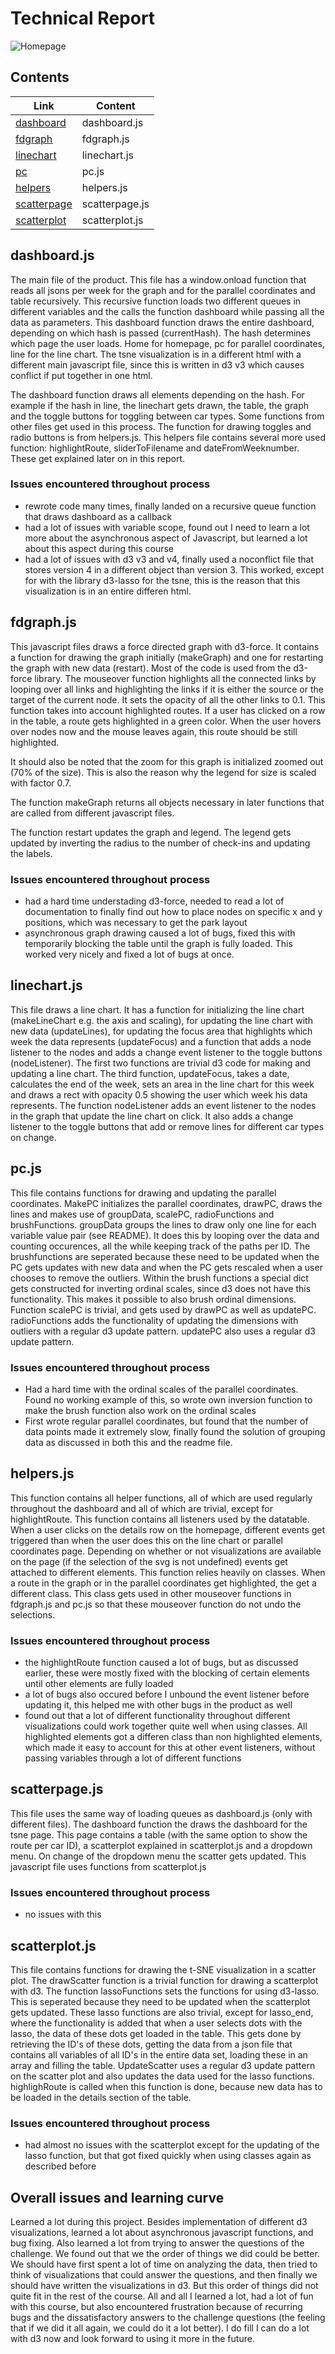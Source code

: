 # Technical Report
![Homepage](https://github.com/LauraRuis/VAST2017/blob/master/Doc/homepage.png)
## Contents
Link | Content
------------ | ------------- 
[dashboard](#dashboardjs) | dashboard.js
[fdgraph](#fdgraphjs) | fdgraph.js
[linechart](#linechartjs) | linechart.js
[pc](#pcjs) | pc.js
[helpers](#helpersjs) | helpers.js
[scatterpage](#scatterpagejs) | scatterpage.js
[scatterplot](#scatterplotjs) | scatterplot.js

## dashboard.js
The main file of the product. This file has a window.onload function that reads all jsons per week for the graph and for the parallel coordinates and table recursively. This recursive function loads two different queues in different variables and the calls the function dashboard while passing all the data as parameters. This dashboard function draws the entire dashboard, depending on which hash is passed (currentHash). The hash determines which page the user loads. Home for homepage, pc for parallel coordinates, line for the line chart. The tsne visualization is in a different html with a different main javascript file, since this is written in d3 v3 which causes conflict if put together in one html.

The dashboard function draws all elements depending on the hash. For example if the hash in line, the linechart gets drawn, the table, the graph and the toggle buttons for toggling between car types. Some functions from other files get used in this process. The function for drawing toggles and radio buttons is from helpers.js. This helpers file contains several more used function: highlightRoute, sliderToFilename and dateFromWeeknumber. These get explained later on in this report.

### Issues encountered throughout process
- rewrote code many times, finally landed on a recursive queue function that draws dashboard as a callback
- had a lot of issues with variable scope, found out I need to learn a lot more about the asynchronous aspect of Javascript, but learned a lot about this aspect during this course
- had a lot of issues with d3 v3 and v4, finally used a noconflict file that stores version 4 in a different object than version 3. This worked, except for with the library d3-lasso for the tsne, this is the reason that this visualization is in an entire differen html.

## fdgraph.js
This javascript files draws a force directed graph with d3-force. It contains a function for drawing the graph initially (makeGraph) and one for restarting the graph with new data (restart). Most of the code is used from the d3-force library. The mouseover function highlights all the connected links by looping over all links and highlighting the links if it is either the source or the target of the current node. It sets the opacity of all the other links to 0.1. This function takes into account highlighted routes. If a user has clicked on a row in the table, a route gets highlighted in a green color. When the user hovers over nodes now and the mouse leaves again, this route should be still highlighted. 

It should also be noted that the zoom for this graph is initialized zoomed out (70% of the size). This is also the reason why the legend for size is scaled with factor 0.7. 

The function makeGraph returns all objects necessary in later functions that are called from different javascript files.

The function restart updates the graph and legend. The legend gets updated by inverting the radius to the number of check-ins and updating the labels. 

### Issues encountered throughout process
- had a hard time understading d3-force, needed to read a lot of documentation to finally find out how to place nodes on specific x and y positions, which was necessary to get the park layout
- asynchronous graph drawing caused a lot of bugs, fixed this with temporarily blocking the table until the graph is fully loaded. This worked very nicely and fixed a lot of bugs at once.

## linechart.js
This file draws a line chart. It has a function for initializing the line chart (makeLineChart e.g. the axis and scaling), for updating the line chart with new data (updateLines), for updating the focus area that highlights which week the data represents (updateFocus) and a function that adds a node listener to the nodes and adds a change event listener to the toggle buttons (nodeListener). The first two functions are trivial d3 code for making and updating a line chart. The third function, updateFocus, takes a date, calculates the end of the week, sets an area in the line chart for this week and draws a rect with opacity 0.5 showing the user which week his data represents. The function nodeListener adds an event listener to the nodes in the graph that update the line chart on click. It also adds a change listener to the toggle buttons that add or remove lines for different car types on change.

## pc.js
This file contains functions for drawing and updating the parallel coordinates. MakePC initializes the parallel coordinates, drawPC, draws the lines and makes use of groupData, scalePC, radioFunctions and brushFunctions. groupData groups the lines to draw only one line for each variable value pair (see README). It does this by looping over the data and counting occurences, all the while keeping track of the paths per ID. The brushfunctions are seperated because these need to be updated when the PC gets updates with new data and when the PC gets rescaled when a user chooses to remove the outliers. Within the brush functions a special dict gets constructed for inverting ordinal scales, since d3 does not have this functionality. This makes it possible to also brush ordinal dimensions. Function scalePC is trivial, and gets used by drawPC as well as updatePC. radioFunctions adds the functionality of updating the dimensions with outliers with a regular d3 update pattern. updatePC also uses a regular d3 update pattern.

### Issues encountered throughout process
- Had a hard time with the ordinal scales of the parallel coordinates. Found no working example of this, so wrote own inversion function to make the brush function also work on the ordinal scales
- First wrote regular parallel coordinates, but found that the number of data points made it extremely slow, finally found the solution of grouping data as discussed in both this and the readme file.

## helpers.js
This function contains all helper functions, all of which are used regularly throughout the dashboard and all of which are trivial, except for highlightRoute. This function contains all listeners used by the datatable. When a user clicks on the details row on the homepage, different events get triggered than when the user does this on the line chart or parallel coordinates page. Depending on whether or not visualizations are available on the page (if the selection of the svg is not undefined) events get attached to different elements. This function relies heavily on classes. When a route in the graph or in the parallel coordinates get highlighted, the get a different class. This class gets used in other mouseover functions in fdgraph.js and pc.js so that these mouseover function do not undo the selections.

### Issues encountered throughout process
- the highlightRoute function caused a lot of bugs, but as discussed earlier, these were mostly fixed with the blocking of certain elements until other elements are fully loaded
- a lot of bugs also occured before I unbound the event listener before updating it, this helped me with other bugs in the product as well
- found out that a lot of different functionality throughout different visualizations could work together quite well when using classes. All highlighted elements got a differen class than non highlighted elements, which made it easy to account for this at other event listeners, without passing variables through a lot of different functions

## scatterpage.js
This file uses the same way of loading queues as dashboard.js (only with different files). The dashboard function the draws the dashboard for the tsne page. This page contains a table (with the same option to show the route per car ID), a scatterplot explained in scatterplot.js and a dropdown menu. On change of the dropdown menu the scatter gets updated. This javascript file uses functions from scatterplot.js

### Issues encountered throughout process
- no issues with this

## scatterplot.js
  This file contains functions for drawing the t-SNE visualization in a scatter plot. The drawScatter function is a trivial function for drawing a scatterplot with d3. The function lassoFunctions sets the functions for using d3-lasso. This is seperated because they need to be updated when the scatterplot gets updated. These lasso functions are also trivial, except for lasso_end, where the functionality is added that when a user selects dots with the lasso, the data of these dots get loaded in the table. This gets done by retrieving the ID's of these dots, getting the data from a json file that contains all variables of all ID's in the entire data set, loading these in an array and filling the table. UpdateScatter uses a regular d3 update pattern on the scatter plot and also updates the data used for the lasso functions. highlighRoute is called when this function is done, because new data has to be loaded in the details section of the table.
  
### Issues encountered throughout process
- had almost no issues with the scatterplot except for the updating of the lasso function, but that got fixed quickly when using classes again as described before

## Overall issues and learning curve
Learned a lot during this project. Besides implementation of different d3 visualizations, learned a lot about asynchronous javascript functions, and bug fixing. Also learned a lot from trying to answer the questions of the challenge. We found out that we the order of things we did could be better. We should have first spent a lot of time on analyzing the data, then tried to think of visualizations that could answer the questions, and then finally we should have written the visualizations in d3. But this order of things did not quite fit in the rest of the course. All and all I learned a lot, had a lot of fun with this course, but also encountered frustration because of recurring bugs and the dissatisfactory answers to the challenge questions (the feeling that if we did it all again, we could do it a lot better). I do fill I can do a lot with d3 now and look forward to using it more in the future.
